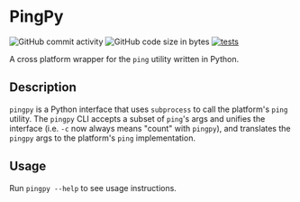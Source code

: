 # PingPy

![GitHub commit activity](https://img.shields.io/github/commit-activity/y/redjax/pingpy?style=flat)
![GitHub code size in bytes](https://img.shields.io/github/languages/code-size/redjax/pingpy?style=flat)
[![tests](https://github.com/redjax/pingpy/actions/workflows/tests.yml/badge.svg)](https://github.com/redjax/pingpy/actions/workflows/tests.yml)

A cross platform wrapper for the `ping` utility written in Python.

## Description

`pingpy` is a Python interface that uses `subprocess` to call the platform's `ping` utility. The `pingpy` CLI accepts a subset of `ping`'s args and unifies the interface (i.e. `-c` now always means "count" with `pingpy`), and translates the `pingpy` args to the platform's `ping` implementation.

## Usage

Run `pingpy --help` to see usage instructions.
